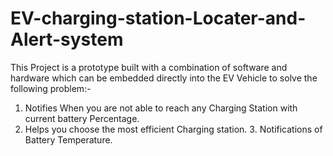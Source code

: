 # EV-charging-station-Locater-and-Alert-system
This Project is a prototype built with a combination of software and hardware which can be embedded directly into the EV Vehicle to solve the following problem:- 
1. Notifies When you are not able to reach any Charging Station with current battery Percentage.  
2. Helps you choose the most efficient Charging station. 3. Notifications of Battery Temperature.
